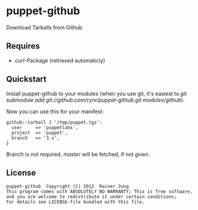 puppet-github
=============

Download Tarballs from Github

Requires
--------

 * *curl*-Package (retrieved automaticly)

Quickstart
----------

Install puppet-github to your modules (when you use git, it's easiest to
*git submodule add git://github.com/rynr/puppet-github.git modules/github*).

Now you can use this for your manifest:

    github::tarball { '/tmp/puppet.tgz':
      user     => 'puppetlabs',
      project  => 'puppet',
      branch   => '3.x',
    }

Branch is not required, *master* will be fetched, if not given.

License
-------

    puppet-github  Copyright (C) 2012  Rainer Jung
    This program comes with ABSOLUTELY NO WARRANTY; This is free software,
    and you are welcome to redistribute it under certain conditions;
    For details see LICENSE-file bundled with this file.
